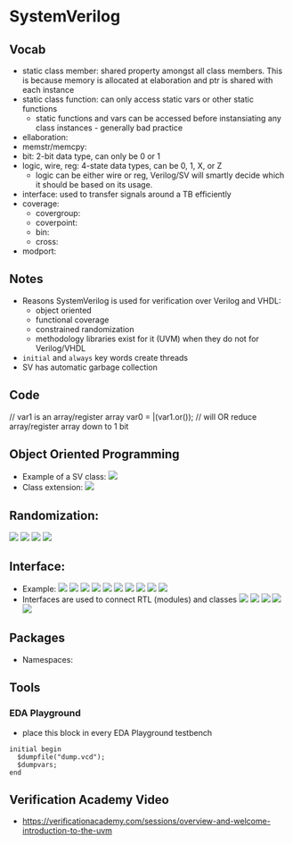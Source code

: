 # SystemVerilog

## Vocab
- static class member: shared property amongst all class members. This is because memory is allocated at elaboration and ptr is shared with each instance
- static class function: can only access static vars or other static functions
  - static functions and vars can be accessed before instansiating any class instances - generally bad practice
- ellaboration:
- memstr/memcpy:
- bit: 2-bit data type, can only be 0 or 1
- logic, wire, reg: 4-state data types, can be 0, 1, X, or Z
  - logic can be either wire or reg, Verilog/SV will smartly decide which it should be based on its usage.
- interface: used to transfer signals around a TB efficiently
- coverage:
  - covergroup:
  - coverpoint:
  - bin:
  - cross:
- modport:

## Notes
- Reasons SystemVerilog is used for verification over Verilog and VHDL:
  - object oriented
  - functional coverage
  - constrained randomization
  - methodology libraries exist for it (UVM) when they do not for Verilog/VHDL
- `initial` and `always` key words create threads
- SV has automatic garbage collection

## Code
// var1 is an array/register array
var0 = |(var1.or()); // will OR reduce array/register array down to 1 bit

## Object Oriented Programming
- Example of a SV class:
![](./images/sv-classes-0.PNG)
- Class extension:
![](./images/sv-classes-1.PNG)

## Randomization:
![](./images/randomization-0.PNG)
![](./images/randomization-1.PNG)
![](./images/randomization-2.PNG)
![](./images/randomization-3.PNG)

## Interface:
- Example:
![](./images/interface-0.PNG)
![](./images/interface-1.PNG)
![](./images/interface-2.PNG)
![](./images/interface-3.PNG)
![](./images/interface-4.PNG)
![](./images/interface-5.PNG)
![](./images/interface-6.PNG)
![](./images/interface-7.PNG)
![](./images/interface-8.PNG)
![](./images/interface-9.PNG)
- Interfaces are used to connect RTL (modules) and classes
![](./images/class-interface-0.PNG)
![](./images/class-interface-1.PNG)
![](./images/class-interface-2.PNG)
![](./images/class-interface-3.PNG)
![](./images/class-interface-4.PNG)

## Packages
- Namespaces:


## Tools
### EDA Playground
- place this block in every EDA Playground testbench
```
initial begin
  $dumpfile("dump.vcd");
  $dumpvars;
end
```

## Verification Academy Video
- https://verificationacademy.com/sessions/overview-and-welcome-introduction-to-the-uvm
